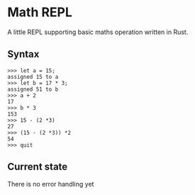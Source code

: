 # Math REPL
A little REPL supporting basic maths operation written in Rust.

## Syntax

```
>>> let a = 15;
assigned 15 to a
>>> let b = 17 * 3;
assigned 51 to b
>>> a + 2
17
>>> b * 3
153
>>> 15 - (2 *3)
27
>>> (15 - (2 *3)) *2
54
>>> quit
```

## Current state

There is no error handling yet
